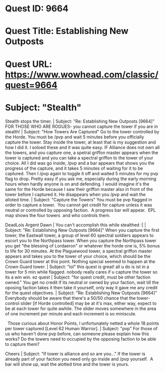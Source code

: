 # Quest ID: 9664
# Quest Title: Establishing New Outposts
# Quest URL: https://www.wowhead.com/classic/quest=9664
# Subject: "Stealth"
Stealth stops the timer. | Subject: "Re: Establishing New Outposts [9664]"
FOR THOSE WHO ARE ROGUES- you cannot capture the tower if you are in stealth! | Subject: "How Towers Are Captured"
Go to the tower controlled by the Horde. You must be /pvp and wait 5 minutes before you officially capture the tower. Stay inside the tower, at least that is my suggestion and how I did it. I soloed these and it was quite easy. IF Alliance does not own all the towers, and you capture one, a spetral griffon master appears when the tower is captured and you can take a spectral griffon to the tower of your choice. All I did was go inside, /pvp and a bar appears that shows you the progress of the capture, and it takes 5 minutes of waiting for it to be captured. Then I /pvp again to toggle it off and waited 5 minutes for my pvp flag to drop. Pretty easy if you ask me, especially during the early morning hours when hardly anyone is on and defending. I would imagine it's the same for the Horde because I saw their griffon master also in front of the tower before I captured it. He disappears when you /pvp and wait the alloted time. | Subject: "Capture the Towers"
You must be pvp flagged in order to capture a tower.  You cannot get credit for capture unless it was neutral or controlled by opposing faction.  A progress bar will appear.  EPL map shows the four towers  and who controls them.

DeadLois
Argent Dawn | You can't accomplish this while stealthed :| | Subject: "Re: Establishing New Outposts [9664]"
When you capture the first tower, the Eastwall tower, a group of level 60 spectral soldiers appears to escort you to the Northpass tower. When you capture the Northpass tower you get "the blessing of Lordaeron" or whatever the horde one is, 5% bonus to life for 30 minutes. At the Plaguewood tower, a spectral griffon master appears and takes you to the tower of your choice, which should be the Crown Guard tower at this point. Nothing special seemed to happen at the Crown Guard tower. | Subject: "lol"
this quest is great! all u do is ist in a tower for 5 min while flagged. nobody really cares if u capture the tower so its a win win. ez quest | Subject: "for quest credit, must be other faction owned."
You get no credit if its neutral or owned by your faction, wait till the oposing faction takes it then take it yourself, only way it gave me any credit for the quest objectives. | Subject: "Re: Establishing New Outposts [9664]"
  Everybody should be aware that there's a 50/50 chance that the tower-control slider [if Horde controlled] may be at it's max, either way, expect to be at each tower for quite awhile. The slider moves somewhere in the area of one increment per minute and each increment is so miniscule.

  Those curious about Honor Points, I unfortunately netted a whole 18 points per tower captured [Level 62 Human Warrior]. | Subject: "pvp"
For those of us who haven't done pvp before, can someone please explain how this works? Do the towers need to occupied by the opposing faction to be able to capture them?

Cheers | Subject: "If tower is alliance and so are you..."
If the tower is already part of your faction you need only go inside and /pvp yourself.  A bar will show up, wait the alotted time and the tower is yours.